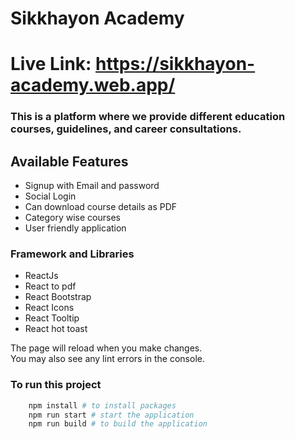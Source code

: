 # Sikkhayon Academy
# Live Link: https://sikkhayon-academy.web.app/
### This is a platform where we provide different education courses, guidelines, and career consultations.

## Available Features

* Signup with Email and password
* Social Login
* Can download course details as PDF
* Category wise courses
* User friendly application


### Framework and Libraries

*  ReactJs
* React to pdf
* React Bootstrap
* React Icons
* React Tooltip
* React hot toast

The page will reload when you make changes.\
You may also see any lint errors in the console.




### To run this project
```sh
    npm install # to install packages
    npm run start # start the application
    npm run build # to build the application
```
